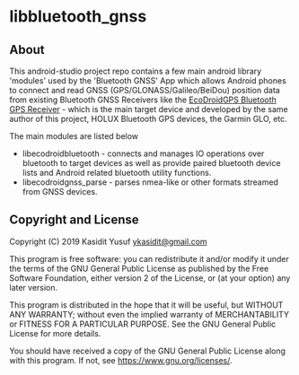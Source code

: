 libbluetooth_gnss
=================

About
-----

This android-studio project repo contains a few main android library 'modules' used by the 'Bluetooth GNSS' App which allows Android phones to connect and read GNSS (GPS/GLONASS/Galileo/BeiDou) position data from existing Bluetooth GNSS Receivers like the [EcoDroidGPS Bluetooth GPS Receiver](https://www.clearevo.com/ecodroidgps) - which is the main target device and developed by the same author of this project, HOLUX Bluetooth GPS devices, the Garmin GLO, etc.

The main modules are listed below
  - libecodroidbluetooth - connects and manages IO operations over bluetooth to target devices as well as provide paired bluetooth device lists and Android related bluetooth utility functions.
  - libecodroidgnss_parse - parses nmea-like or other formats streamed from GNSS devices.


Copyright and License
---------------------
Copyright (C) 2019  Kasidit Yusuf <ykasidit@gmail.com>

This program is free software: you can redistribute it and/or modify
it under the terms of the GNU General Public License as published by
the Free Software Foundation, either version 2 of the License, or
(at your option) any later version.

This program is distributed in the hope that it will be useful,
but WITHOUT ANY WARRANTY; without even the implied warranty of
MERCHANTABILITY or FITNESS FOR A PARTICULAR PURPOSE.  See the
GNU General Public License for more details.

You should have received a copy of the GNU General Public License
along with this program.  If not, see <https://www.gnu.org/licenses/>.
